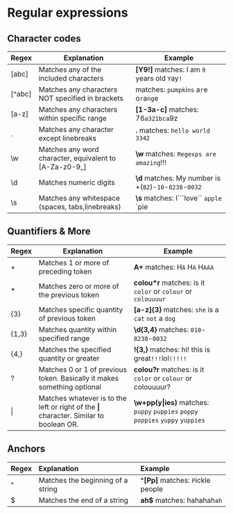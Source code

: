 # Regular expressions

## Character codes

| Regex    | Explanation                                               | Example                                                   |
| ---      | ---                                                       | ---                                                       |
| \[abc\]  | Matches any of the included characters                    | **\[Y9!\]** matches: I am `9` years old `Y`ay`!`          |
| \[^abc\] | Matches any characters NOT specified in brackets          | matches: `p`u`mpk`i`ns` a`r`e o`r`a`ng`e                  |
| \[a-z\]  | Matches any characters within specific range              | **\[1-3a-c\]** matches: 76`a321bca`9z                     |
| .        | Matches any character except linebreaks                   | **.**  matches: `hello world 3342`                        |
| \w       | Matches any word character, equivalent to \[A-Za-z0-9\_\] | **\w** matches: `Regexps are amazing`!!!                  |
| \d       | Matches numeric digits                                    | **\d** matches: My number is +\(`82`\)-`10`-`8238`-`0032` |
| \s       | Matches any whitespace \(spaces, tabs,linebreaks\)        | **\s** matches: I```love`` `apple` \`pie                  |

## Quantifiers & More

| Regex  | Explanation                                                                                  | Example                                                                              |
| ---    | ---                                                                                          | ---                                                                                  |
| +      | Matches 1 or more of preceding token                                                         | **A+** matches: H`A` H`A` H`AAA`                                                     |
| \*     | Matches zero or more of the previous token                                                   | **colou\*r** matches: is it `color` or `colour` or `colouuuur`                       |
| {3}    | Matches specific quantity of previous token                                                  | **\[a-z\]{3}** matches: `she` is a `cat` `not` a `dog`                               |
| {1,3}  | Matches quantity within specified range                                                      | **\d{3,4}** matches: `010`-`8238`-`0032`                                             |
| {4,}   | Matches the specified quantity or greater                                                    | **!{3,}** matches: hi! this is great`!!!`lol`!!!!!`                                  |
| ?      | Matches 0 or 1 of previous token. Basically it makes something optional                      | **colou?r** matches: is it `color` or `colour` or colouuuur?                         |
| &#124; | Matches whatever is to the left or right of the **&#124;** character. Similar to boolean OR. | **\w+pp(y&#124;ies)** matches: `puppy` `puppies` `poppy` `poppies` `yuppy` `yuppies` |

## Anchors

| Regex | Explanation | Example |
| :--- | :--- | :--- |
| ^ | Matches the beginning of a string | **\^\[Pp\]** matches: `P`ickle people |
| $ | Matches the end of a string | **ah$** matches: hahahah`ah` |

